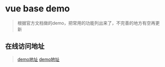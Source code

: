 # vue base demo

> 根据官方文档做的demo，把常用的功能列出来了，不完善的地方有空再更新

## 在线访问地址

> [demo地址](http://www.ftc20.com/demo/vue-base-demo/#/)
> <a href="http://www.ftc20.com/demo/vue-base-demo/#/" target="_blank">demo地址</a>

